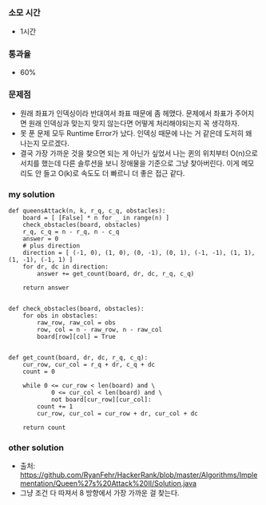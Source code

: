 ### 소모 시간
- 1시간

### 통과율
- 60%

### 문제점
- 원래 좌표가 인덱싱이라 반대여서 좌표 때문에 좀 헤맸다. 문제에서 좌표가 주어지면 원래 인덱싱과 맞는지 맞지 않는다면 어떻게 처리해야되는지 꼭 생각하자.
- 못 푼 문제 모두 Runtime Error가 났다. 인덱싱 때문에 나는 거 같은데 도저히 왜 나는지 모르겠다.
- 결국 가장 가까운 것을 찾으면 되는 게 아닌가 싶었서 나는 퀸의 위치부터 O(n)으로 서치를 했는데 다른 솔루션을 보니 장애물을 기준으로 그냥 찾아버린다. 이게 메모리도 안 들고 O(k)로 속도도 더 빠르니 더 좋은 접근 같다.

### my solution
```
def queensAttack(n, k, r_q, c_q, obstacles):
    board = [ [False] * n for _ in range(n) ]
    check_obstacles(board, obstacles)
    r_q, c_q = n - r_q, n - c_q
    answer = 0
    # plus direction
    direction = [ (-1, 0), (1, 0), (0, -1), (0, 1), (-1, -1), (1, 1), (1, -1), (-1, 1) ]
    for dr, dc in direction:
        answer += get_count(board, dr, dc, r_q, c_q)
    
    return answer


def check_obstacles(board, obstacles):
    for obs in obstacles:
        raw_row, raw_col = obs
        row, col = n - raw_row, n - raw_col
        board[row][col] = True


def get_count(board, dr, dc, r_q, c_q):
    cur_row, cur_col = r_q + dr, c_q + dc
    count = 0
    
    while 0 <= cur_row < len(board) and \
            0 <= cur_col < len(board) and \
            not board[cur_row][cur_col]:
        count += 1
        cur_row, cur_col = cur_row + dr, cur_col + dc

    return count
```

### other solution
- 출처: https://github.com/RyanFehr/HackerRank/blob/master/Algorithms/Implementation/Queen%27s%20Attack%20II/Solution.java
- 그냥 조건 다 따져서 8 방향에서 가장 가까운 걸 찾는다.